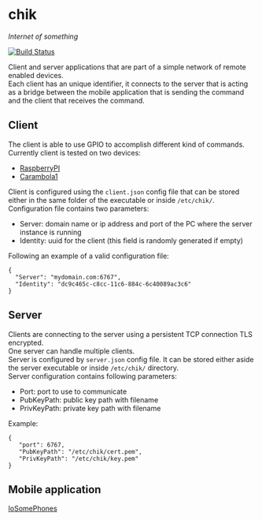 # chik

_Internet of something_

[![Build Status](https://travis-ci.org/GoChik/chik.svg?branch=master)](https://travis-ci.org/GoChik/chik)

Client and server applications that are part of a simple network of remote enabled devices.    
Each client has an unique identifier, it connects to the server that is acting as a bridge between 
the mobile application that is sending the command and the client that receives the command.  

## Client

The client is able to use GPIO to accomplish different kind of commands. Currently client is tested
on two devices:
 - [RaspberryPI](https://www.raspberrypi.org)
 - [Carambola1](http://www.8devices.com/products/carambola)

Client is configured using the `client.json` config file that can be stored either in the same folder
of the executable or inside `/etc/chik/`. 
Configuration file contains two parameters:
 - Server: domain name or ip address and port of the PC where the server instance is running
 - Identity: uuid for the client (this field is randomly generated if empty)

Following an example of a valid configuration file:
```
{
  "Server": "mydomain.com:6767",
  "Identity": "dc9c465c-c8cc-11c6-884c-6c40089ac3c6"
}
```

## Server

Clients are connecting to the server using a persistent TCP connection TLS encrypted.  
One server can handle multiple clients.  
Server is configured by `server.json` config file. It can be stored either aside the server executable
or inside `/etc/chik/` directory.  
Server configuration contains following parameters:
 - Port: port to use to communicate
 - PubKeyPath: public key path with filename
 - PrivKeyPath: private key path with filename

 Example:
 ```
 {
    "port": 6767,
    "PubKeyPath": "/etc/chik/cert.pem",
    "PrivKeyPath": "/etc/chik/key.pem"
}
 ```

## Mobile application

[IoSomePhones](https://github.com/rferrazz/iosomephones)
